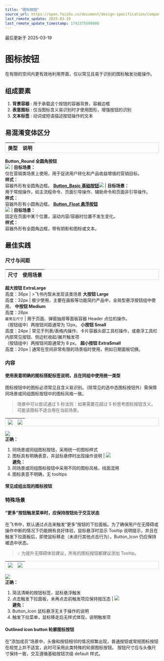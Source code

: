 ```yaml
---
title: "图标按钮"
source_url: https://open.feishu.cn/document/design-specification/component---data-entry/button/button_icon
last_remote_update: 2025-03-19
last_remote_update_timestamp: 1742375599000
---
```

最后更新于 2025-03-19

# 图标按钮
在有限的空间内更有效地利用界面，仅以常见且易于识别的图标触发功能操作。

## 组成要素

1. **背景容器** : 用于承载这个按钮的容器背景，容器边框
1. **表意图标** : 仅当图标含义易识别时才使用图形，增强按钮的识别
1. **文本标签** : 动词或短语描述按钮操作的文本

## 易混淆变体区分
<html>
<head>
    <style>
        table {
            border-collapse: separate;
            border-spacing: 0;
            border: 1px solid #D5D5D6;
        }

td {
            border: 1px solid #EAEAEA;
            padding: 0px;
        }
    </style>
</head>
</html>

类型 | 说明
--- | ---
**Button_Round 全圆角按钮**  
![](https://sf3-cn.feishucdn.com/obj/open-platform-opendoc/2fd3fe00cfadcf556a25d49d6de893d2_hSt9rrqxVm.png?height=630&lazyload=true&width=1280) | **目标场景：**  
仅在营销类场景上使用，用于促进用户转化和产品收益增值的营销目标。  
**样式：**  
容器外形有全圆角边框。
**[Button_Basic 基础按钮](https://open.feishu.cn/document/tools-and-resources/design-specification/component---data-entry/button/button_basic)**![](https://sf3-cn.feishucdn.com/obj/open-platform-opendoc/10e1944e393133524fe13eafcd7aecc4_hZazXEJ8nL.png?height=630&lazyload=true&width=1280) | **目标场景：**  
用于常规操作，如主流程命令、页面引导操作、辅助命令和页面非引导操作。  
**样式：**  
容器外形有小圆角边框。
**[Button_Float 悬浮按钮](https://open.feishu.cn/document/tools-and-resources/design-specification/component---data-entry/button/button_float)**  
![](https://sf3-cn.feishucdn.com/obj/open-platform-opendoc/30acfb1ce0440f97651ad756d7aadf3b_TgVtWv1Jq7.png?height=630&lazyload=true&width=1280) | **目标场景：**  
固定在页面中某个位置，滚动内容/容器时位置不发生变化。  
**样式：**  
容器外形有全圆角边框，带有阴影和图标或文本。

## 最佳实践

### 尺寸与间距

尺寸 | 使用场景
--- | ---
**超大按钮 ExtraLarge**  
高度：36px | >飞书内暂未发现该类场景
**大按钮 Large**  
高度：32px | 极少使用，主要在画板等功能简约产品中，全局型悬浮按钮组中使用。
**中按钮 Medium**  
高度：28px  
`最常见尺寸` | 用于页面、弹窗抽屉等面板容器 Header 点位的操作。  
（按钮组中）两按钮间距通常为 12px。
**小按钮 Small**  
高度：24px | 常见于列表/表格内操作、卡片容器头部工具栏操作，或悬浮工具栏内部常见按钮、侧边栏收起/展开触发项  
（按钮组中）两按钮间距通常为 8 px。
**超小按钮 ExtraSmall**  
高度：20px | 通常在空间非常有限的场景临时使用，例如日期面板切换。

### 内容

#### 使用表意明确的图标搭配标签说明，且在同组中使用统一类型

图标按钮中的图标必须常见且含义易识别。（除常见的选中态图标按钮外）需保障同场景或同组图标按钮中的图标风格一致。
>场景中可以尝试通过 5 秒法则：如果需要花超过 5 秒思考图标按钮含义，可能该图标不适合用在当前场景。

![](https://sf3-cn.feishucdn.com/obj/open-platform-opendoc/2821bdcb64afcf1120fe8a809c2ac783_XTdQagvSZ7.png?height=630&lazyload=true&width=1280) | ![](https://sf3-cn.feishucdn.com/obj/open-platform-opendoc/d29c4d0e60c1034d34326bb570b84206_LExnlEAZy0.png?height=630&lazyload=true&width=1280)
--- | ---
![](https://sf3-cn.feishucdn.com/obj/open-platform-opendoc/f280964f6dabb16bf6ea6801799276a3_3hYp5rFRao.png?height=20&lazyload=true&width=800)  
**正确：**  
1. 同场景或同组图标按钮，采用统一的图标样式  
1. 图标具有明确表意，并鼠标悬停时出现操作说明 | ![](https://sf3-cn.feishucdn.com/obj/open-platform-opendoc/5d576ae0cad45457a2c92e8b32194543_EWbyDet7Zc.png?height=20&lazyload=true&width=800)  
**避免：**   
1. 同场景或同组图标按钮中采用不同的图标风格，线面混用  
1. 图标表意不明确，无 tooltips

#### 常见成组出现的图标按钮

### 特殊场景

#### “更多”按钮触发菜单时，应保持按钮处于交互状态

在飞书中，默认通过点击来触发“更多”按钮的下拉面板。为了确保用户在无障碍或操作中断的情况下仍能拥有良好体验，鼠标悬浮时显示 Tooltip 说明提示，并且在触发下拉面板后，即使鼠标移走（未进行其他点击行为），Button_Icon 仍应保持被选中状态。
>💡 为提升无障碍体验建议，所有的图标按钮都建议添加 Tooltip。

![](https://sf3-cn.feishucdn.com/obj/open-platform-opendoc/89c5b0af6e282923cab081418e1c3b8e_uEcA2lJzn5.png?height=972&lazyload=true&width=1838) | ![](https://sf3-cn.feishucdn.com/obj/open-platform-opendoc/0e2d136a2b75e0195763289ac94e922a_iLUxHF4t9i.png?height=972&lazyload=true&width=1838)
--- | ---
![](https://sf3-cn.feishucdn.com/obj/open-platform-opendoc/f280964f6dabb16bf6ea6801799276a3_3hYp5rFRao.png?height=20&lazyload=true&width=800)  
**正确：**   
1.  简洁清晰的按钮标签，鼠标悬浮触发  
1. 点击触发下拉面板，未再点击前触发项应保持按压态 | ![](https://sf3-cn.feishucdn.com/obj/open-platform-opendoc/5d576ae0cad45457a2c92e8b32194543_EWbyDet7Zc.png?height=20&lazyload=true&width=800)  
**避免：**   
1.  Button_Icon 鼠标悬浮无关于操作的说明  
1. 触发下拉菜单，鼠标移走后无样式体现，说明触发项

#### Outlined icon button 轮廓图标按钮

在“添加成员”场景中，头像和按钮相邻的情况频繁出现，普通按钮或常规图标按钮在视觉上并不适宜，此时可采用此类特殊的轮廓图标按钮。
按钮尺寸应与头像尺寸保持一致，交互遵循基础按钮次级 default 样式。
